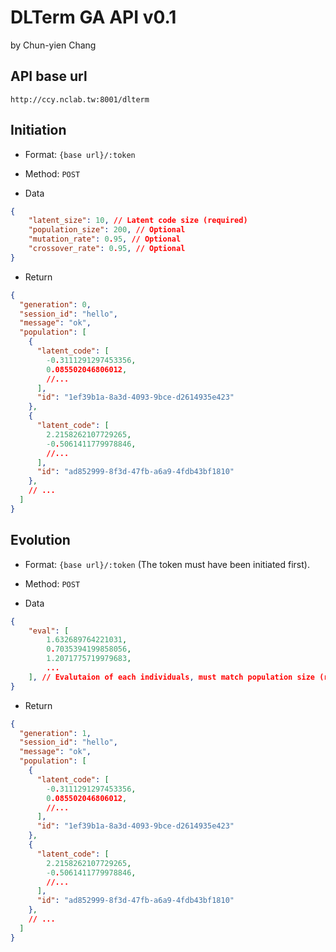 # DLTerm GA API v0.1

by Chun-yien Chang

## API base url

```
http://ccy.nclab.tw:8001/dlterm
```

## Initiation

- Format: `{base url}/:token`

- Method: `POST`

- Data

```json
{
    "latent_size": 10, // Latent code size (required)
    "population_size": 200, // Optional
    "mutation_rate": 0.95, // Optional
    "crossover_rate": 0.95, // Optional
}
```

- Return

```json
{
  "generation": 0,
  "session_id": "hello",
  "message": "ok",
  "population": [
    {
      "latent_code": [
        -0.3111291297453356,
        0.085502046806012,
        //...
      ],
      "id": "1ef39b1a-8a3d-4093-9bce-d2614935e423"
    },
    {
      "latent_code": [
        2.2158262107729265,
        -0.5061411779978846,
        //...
      ],
      "id": "ad852999-8f3d-47fb-a6a9-4fdb43bf1810"
    },
    // ...
  ]
}
```

## Evolution

- Format: `{base url}/:token` (The token must have been initiated first).

- Method: `POST`

- Data

```json
{
    "eval": [
        1.632689764221031,
        0.7035394199858056,
        1.2071775719979683,
        ...
    ], // Evalutaion of each individuals, must match population size (required)
}
```

- Return

```json
{
  "generation": 1,
  "session_id": "hello",
  "message": "ok",
  "population": [
    {
      "latent_code": [
        -0.3111291297453356,
        0.085502046806012,
        //...
      ],
      "id": "1ef39b1a-8a3d-4093-9bce-d2614935e423"
    },
    {
      "latent_code": [
        2.2158262107729265,
        -0.5061411779978846,
        //...
      ],
      "id": "ad852999-8f3d-47fb-a6a9-4fdb43bf1810"
    },
    // ...
  ]
}
```
